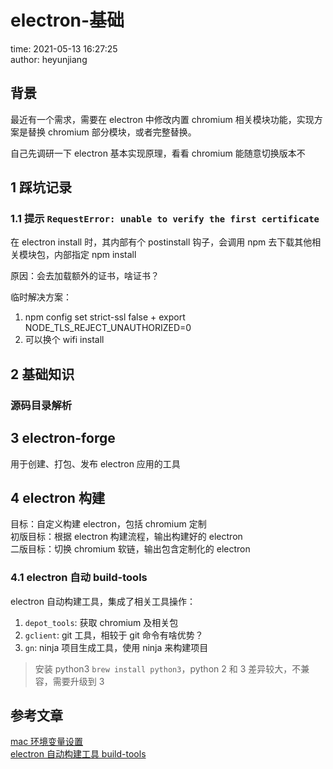 # electron-基础

time: 2021-05-13 16:27:25  
author: heyunjiang

## 背景

最近有一个需求，需要在 electron 中修改内置 chromium 相关模块功能，实现方案是替换 chromium 部分模块，或者完整替换。

自己先调研一下 electron 基本实现原理，看看 chromium 能随意切换版本不

## 1 踩坑记录

### 1.1 提示 `RequestError: unable to verify the first certificate`

在 electron install 时，其内部有个 postinstall 钩子，会调用 npm 去下载其他相关模块包，内部指定 npm install

原因：会去加载额外的证书，啥证书？

临时解决方案：  
1. npm config set strict-ssl false + export NODE_TLS_REJECT_UNAUTHORIZED=0 
2. 可以换个 wifi install

## 2 基础知识

### 源码目录解析

## 3 electron-forge

用于创建、打包、发布 electron 应用的工具

## 4 electron 构建

目标：自定义构建 electron，包括 chromium 定制  
初版目标：根据 electron 构建流程，输出构建好的 electron  
二版目标：切换 chromium 软链，输出包含定制化的 electron

### 4.1 electron 自动 build-tools

electron 自动构建工具，集成了相关工具操作：  
1. `depot_tools`: 获取 chromium 及相关包
2. `gclient`: git 工具，相较于 git 命令有啥优势？
3. `gn`: ninja 项目生成工具，使用 ninja 来构建项目

> 安装 python3 `brew install python3`，python 2 和 3 差异较大，不兼容，需要升级到 3

## 参考文章

[mac 环境变量设置](https://juejin.cn/post/6844903885727858701)  
[electron 自动构建工具 build-tools](https://github.com/electron/build-tools)
